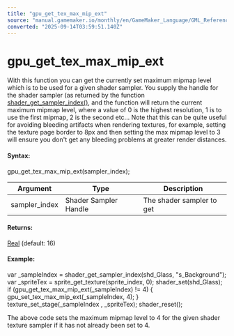 ```yaml
---
title: "gpu_get_tex_max_mip_ext"
source: "manual.gamemaker.io/monthly/en/GameMaker_Language/GML_Reference/Drawing/Mipmapping/gpu_get_tex_max_mip_ext.htm"
converted: "2025-09-14T03:59:51.140Z"
---
```


# gpu\_get\_tex\_max\_mip\_ext

With this function you can get the currently set maximum mipmap level which is to be used for a given shader sampler. You supply the handle for the shader sampler (as returned by the function [shader\_get\_sampler\_index()](../../Asset_Management/Shaders/shader_get_sampler_index.md), and the function will return the current maximum mipmap level, where a value of 0 is the highest resolution, 1 is to use the first mipmap, 2 is the second etc... Note that this can be quite useful for avoiding bleeding artifacts when rendering textures, for example, setting the texture page border to 8px and then setting the max mipmap level to 3 will ensure you don't get any bleeding problems at greater render distances.

#### Syntax:

gpu\_get\_tex\_max\_mip\_ext(sampler\_index);

| Argument | Type | Description |
| --- | --- | --- |
| sampler_index | Shader Sampler Handle | The shader sampler to get |

#### Returns:

[Real](../../../GML_Overview/Data_Types.md) (default: 16)

#### Example:

var \_sampleIndex = shader\_get\_sampler\_index(shd\_Glass, "s\_Background");
var \_spriteTex = sprite\_get\_texture(sprite\_index, 0);
shader\_set(shd\_Glass);
if (gpu\_get\_tex\_max\_mip\_ext(\_sampleIndex) != 4)
{
    gpu\_set\_tex\_max\_mip\_ext(\_sampleIndex, 4);
}
texture\_set\_stage(\_sampleIndex , \_spriteTex);
shader\_reset();

The above code sets the maximum mipmap level to 4 for the given shader texture sampler if it has not already been set to 4.
